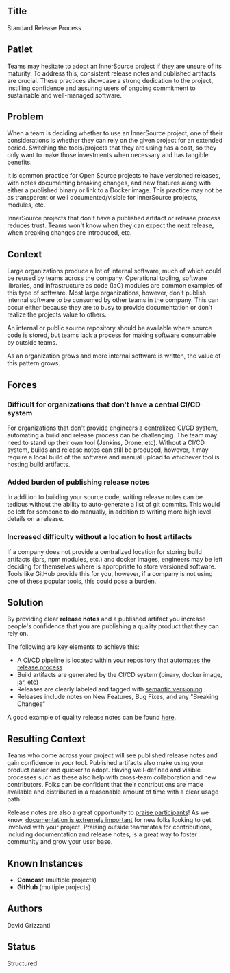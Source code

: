 ## Title

Standard Release Process

## Patlet

Teams may hesitate to adopt an InnerSource project if they are unsure of its maturity. To address this, consistent release notes and published artifacts are crucial. These practices showcase a strong dedication to the project, instilling confidence and assuring users of ongoing commitment to sustainable and well-managed software.

## Problem

When a team is deciding whether to use an InnerSource project, one of their considerations is whether they can rely on the given project for an extended period. Switching the tools/projects that they are using has a cost, so they only want to make those investments when necessary and has tangible benefits.

It is common practice for Open Source projects to have versioned releases, with notes documenting breaking changes, and new features along with either a published binary or link to a Docker image. This practice may not be as transparent or well documented/visible for InnerSource projects, modules, etc.

InnerSource projects that don't have a published artifact or release process reduces trust. Teams won't know when they can expect the next release, when breaking changes are introduced, etc.

## Context

Large organizations produce a lot of internal software, much of which could be reused by teams across the company. Operational tooling, software libraries, and infrastructure as code (IaC) modules are common examples of this type of software. Most large organizations, however, don't publish internal software to be consumed by other teams in the company. This can occur either because they are to busy to provide documentation or don't realize the projects value to others.

An internal or public source repository should be available where source code is stored, but teams lack a process for making software consumable by outside teams.

As an organization grows and more internal software is written, the value of this pattern grows.

## Forces

### Difficult for organizations that don't have a central CI/CD system

For organizations that don't provide engineers a centralized CI/CD system, automating a build and release process can be challenging. The team may need to stand up their own tool (Jenkins, Drone, etc). Without a CI/CD system, builds and release notes can still be produced, however, it may require a local build of the software and manual upload to whichever tool is hosting build artifacts.

### Added burden of publishing release notes

In addition to building your source code, writing release notes can be tedious without the ability to auto-generate a list of git commits. This would be left for someone to do manually, in addition to writing more high level details on a release.

### Increased difficulty without a location to host artifacts

If a company does not provide a centralized location for storing build artifacts (jars, npm modules, etc.) and docker images, engineers may be left deciding for themselves where is appropriate to store versioned software. Tools like GitHub provide this for you, however, if a company is not using one of these popular tools, this could pose a burden.

## Solution

By providing clear **release notes** and a published artifact you increase people's confidence that you are publishing a quality product that they can rely on.

The following are key elements to achieve this:

- A CI/CD pipeline is located within your repository that [automates the release process](https://opensource.guide/best-practices/#use-tools-to-automate-basic-maintenance-tasks)
- Build artifacts are generated by the CI/CD system (binary, docker image, jar, etc)
- Releases are clearly labeled and tagged with [semantic versioning](https://github.com/semantic-release/semantic-release)
- Releases include notes on New Features, Bug Fixes, and any "Breaking Changes"

A good example of quality release notes can be found [here](https://github.com/jaegertracing/jaeger/releases).

## Resulting Context

Teams who come across your project will see published release notes and gain confidence in your tool. Published artifacts also make using your product easier and quicker to adopt. Having well-defined and visible processes such as these also help with cross-team collaboration and new contributors. Folks can be confident that their contributions are made available and distributed in a reasonable amount of time with a clear usage path.

Release notes are also a great opportunity to [praise participants](praise-participants.md)! As we know, [documentation is extremely important](base-documentation.md) for new folks looking to get involved with your project. Praising outside teammates for contributions, including documentation and release notes, is a great way to foster community and grow your user base.

## Known Instances

* **Comcast** (multiple projects)
* **GitHub** (multiple projects)

## Authors

David Grizzanti

## Status

Structured
